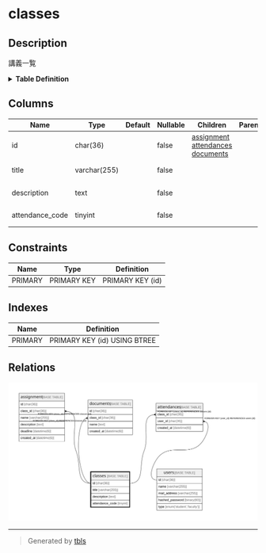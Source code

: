 # classes

## Description

講義一覧

<details>
<summary><strong>Table Definition</strong></summary>

```sql
CREATE TABLE `classes` (
  `id` char(36) COLLATE utf8mb4_bin NOT NULL,
  `title` varchar(255) COLLATE utf8mb4_bin NOT NULL,
  `description` text COLLATE utf8mb4_bin NOT NULL,
  `attendance_code` tinyint NOT NULL,
  PRIMARY KEY (`id`)
) ENGINE=InnoDB DEFAULT CHARSET=utf8mb4 COLLATE=utf8mb4_bin
```

</details>

## Columns

| Name            | Type         | Default | Nullable | Children                                                                            | Parents | Comment          |
| --------------- | ------------ | ------- | -------- | ----------------------------------------------------------------------------------- | ------- | ---------------- |
| id              | char(36)     |         | false    | [assignment](assignment.md) [attendances](attendances.md) [documents](documents.md) |         |                  |
| title           | varchar(255) |         | false    |                                                                                     |         | 講義のタイトル          |
| description     | text         |         | false    |                                                                                     |         | 講義の説明            |
| attendance_code | tinyint      |         | false    |                                                                                     |         | 出席確認用コード         |

## Constraints

| Name    | Type        | Definition       |
| ------- | ----------- | ---------------- |
| PRIMARY | PRIMARY KEY | PRIMARY KEY (id) |

## Indexes

| Name    | Definition                   |
| ------- | ---------------------------- |
| PRIMARY | PRIMARY KEY (id) USING BTREE |

## Relations

![er](classes.svg)

---

> Generated by [tbls](https://github.com/k1LoW/tbls)
